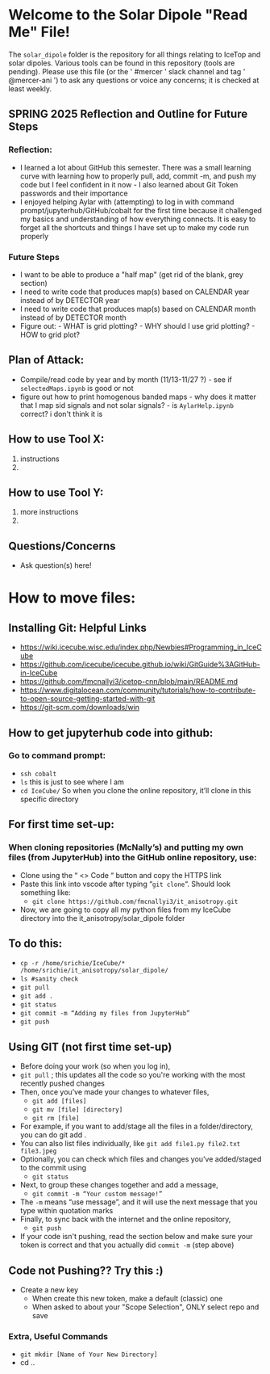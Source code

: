 # Welcome to the Solar Dipole "Read Me" File!

The `solar_dipole` folder is the repository for all things relating to IceTop and solar dipoles. Various tools can be found in this repository (tools are pending). Please use this file (or the ' #mercer ' slack channel and tag ' @mercer-ani ') to ask any questions or voice any concerns; it is checked at least weekly.

## SPRING 2025 Reflection and Outline for Future Steps 
### Reflection:
- I learned a lot about GitHub this semester. There was a small learning curve with learning how to properly pull, add, commit -m, and push my code but I feel confident in it now
      - I also learned about Git Token passwords and their importance
- I enjoyed helping Aylar with (attempting) to log in with command prompt/jupyterhub/GitHub/cobalt for the first time because it challenged my basics and understanding of how everything connects. It is easy to forget all the shortcuts and things I have set up to make my code run properly
### Future Steps
- I want to be able to produce a "half map" (get rid of the blank, grey section)
- I need to write code that produces map(s) based on CALENDAR year instead of by DETECTOR year
- I need to write code that produces map(s) based on CALENDAR month instead of by DETECTOR month
- Figure out:
      - WHAT is grid plotting?
      - WHY should I use grid plotting?
      - HOW to grid plot?

## Plan of Attack:
- Compile/read code by year and by month (11/13-11/27 ?)
      - see if `selectedMaps.ipynb` is good or not
- figure out how to print homogenous banded maps
      - why does it matter that I map sid signals and not solar signals?
      - is `AylarHelp.ipynb` correct? i don't think it is

## How to use Tool X:
1. instructions
2. 

## How to use Tool Y:
1. more instructions
2. 

## Questions/Concerns
- Ask question(s) here!

# How to move files:
## Installing Git: Helpful Links
- https://wiki.icecube.wisc.edu/index.php/Newbies#Programming_in_IceCube
- https://github.com/icecube/icecube.github.io/wiki/GitGuide%3AGitHub-in-IceCube
- https://github.com/fmcnallyi3/icetop-cnn/blob/main/README.md
- https://www.digitalocean.com/community/tutorials/how-to-contribute-to-open-source-getting-started-with-git
- https://git-scm.com/downloads/win

## How to get jupyterhub code into github:
### Go to command prompt:
- `ssh cobalt`
- `ls` this is just to see where I am
- `cd IceCube/` So when you clone the online repository, it’ll clone in this specific directory
## For first time set-up:
### When cloning repositories (McNally’s) and putting my own files (from JupyterHub) into the GitHub online repository, use:
- Clone using the “ <> Code “ button and copy the HTTPS link
- Paste this link into vscode after typing “` git clone `“. Should look something like:
    - `git clone https://github.com/fmcnallyi3/it_anisotropy.git`
- Now, we are going to copy all my python files from my IceCube directory into the it_anisotropy/solar_dipole folder
## To do this:
- `cp -r /home/srichie/IceCube/* /home/srichie/it_anisotropy/solar_dipole/`
- `ls #sanity check`
- `git pull`
- `git add .`
- `git status`
- `git commit -m “Adding my files from JupyterHub”`
- `git push`
## Using GIT (not first time set-up)
- Before doing your work (so when you log in),
- `git pull` ; this updates all the code so you're working with the most recently pushed changes
- Then, once you’ve made your changes to whatever files,
    - `git add [files]`
    - `git mv [file] [directory]`
    - `git rm [file]`
- For example, if you want to add/stage all the files in a folder/directory, you can do git add .
- You can also list files individually, like `git add file1.py file2.txt file3.jpeg`
- Optionally, you can check which files and changes you’ve added/staged to the commit using
  - `git status`
- Next, to group these changes together and add a message,
  - `git commit -m “Your custom message!”`
- The `-m` means “use message”, and it will use the next message that you type within quotation marks
- Finally, to sync back with the internet and the online repository,
  - `git push`
- If your code isn't pushing, read the section below and make sure your token is correct and that you actually did `commit -m` (step above)

## Code not Pushing?? Try this :)
- Create a new key
  - When create this new token, make a default (classic) one
  - When asked to about your "Scope Selection", ONLY select repo and save
  
 ### Extra, Useful Commands
 - `git mkdir [Name of Your New Directory]`
 - cd ..
